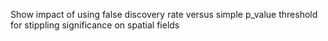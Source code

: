 Show impact of using false discovery rate versus simple p_value threshold for stippling significance on spatial fields
